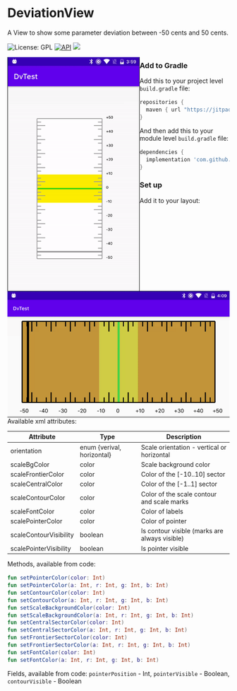 # DeviationView

A View to show some parameter deviation between -50 cents and 50 cents.

 ![License: GPL](https://img.shields.io/badge/License-GPL-blue) [![API](https://img.shields.io/badge/API-19%2B-brightgreen.svg?style=flat)](https://android-arsenal.com/api?level=19) [![](https://jitpack.io/v/sizeofanton/DeviationView.svg)](https://jitpack.io/#sizeofanton/DeviationView)

<img src="./readme/1.gif" width="300" style="float:left"/>

<img src="./readme/2.gif" width="600" style="float:left"/>

### Add to Gradle

Add this to your project level `build.gradle` file:

```gradle
repositories {
  maven { url "https://jitpack.io" }
}
```

And then add this to your module level `build.gradle` file:

```gradle
dependencies {
  implementation 'com.github.sizeofanton:DeviationView:1.0'
}
```

### Set up

Add it to your layout:

```xml
<layout
        ...
        <com.sizeofanton.deviationview.DeviationView
        android:id="@+id/dView"
        android:layout_width="611dp"
        android:layout_height="320dp"
        app:layout_constraintBottom_toBottomOf="parent"
        app:layout_constraintEnd_toEndOf="parent"
        app:layout_constraintStart_toStartOf="parent"
        app:layout_constraintTop_toTopOf="parent"
        app:orientation="horizontal"
        app:scaleBgColor="#c29438"
        app:scaleFrontierColor="#cfcc44"
        app:scaleCentralColor="#44cf46"
        app:scaleContourVisibility="true"
        app:scaleContourColor="#000000"
        app:scaleFontColor="#000000"
        app:scalePointerColor="#000000"
        app:scalePointerVisibility="true" />     
        ...
</layout>
```

Available xml attributes:

| Attribute              | Type                       | Description                                   |
| ---------------------- | -------------------------- | --------------------------------------------- |
| orientation            | enum {verival, horizontal} | Scale orientation - vertical or horizontal    |
| scaleBgColor           | color                      | Scale background color                        |
| scaleFrontierColor     | color                      | Color of the [-10..10] sector                 |
| scaleCentralColor      | color                      | Color of the [-1..1] sector                   |
| scaleContourColor      | color                      | Color of the scale contour and scale marks    |
| scaleFontColor         | color                      | Color of labels                               |
| scalePointerColor      | color                      | Color of pointer                              |
| scaleContourVisibility | boolean                    | Is contour visible (marks are always visible) |
| scalePointerVisibility | boolean                    | Is pointer visible                            |

Methods, available from code:

```kotlin
fun setPointerColor(color: Int)
fun setPointerColor(a: Int, r: Int, g: Int, b: Int)
fun setContourColor(color: Int)
fun setContourColor(a: Int, r: Int, g: Int, b: Int)
fun setScaleBackgroundColor(color: Int)
fun setScaleBackgroundColor(a: Int, r: Int, g: Int, b: Int)
fun setCentralSectorColor(color: Int)
fun setCentralSectorColor(a: Int, r: Int, g: Int, b: Int)
fun setFrontierSectorColor(color: Int)
fun setFrontierSectorColor(a: Int, r: Int, g: Int, b: Int)
fun setFontColor(color: Int)
fun setFontColor(a: Int, r: Int, g: Int, b: Int)
```

Fields, available from code: `pointerPosition` - Int, `pointerVisible` - Boolean, `contourVisible` - Boolean